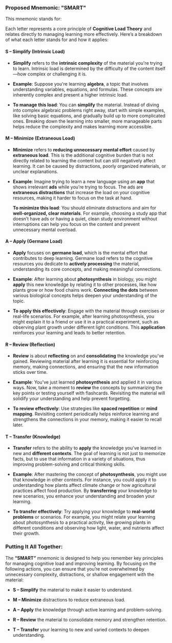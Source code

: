 ### **Proposed Mnemonic: "SMART"**

This mnemonic stands for:

Each letter represents a core principle of **Cognitive Load Theory** and relates directly to managing learning more effectively. Here’s a breakdown of what each letter stands for and how it applies:

#### **S – Simplify (Intrinsic Load)**

- **Simplify** refers to the **intrinsic complexity** of the material you're trying to learn. Intrinsic load is determined by the difficulty of the content itself—how complex or challenging it is.
    
- **Example**: Suppose you're learning **algebra**, a topic that involves understanding variables, equations, and formulas. These concepts are inherently complex and present a higher intrinsic load.
    
- **To manage this load**: You can **simplify** the material. Instead of diving into complex algebraic problems right away, start with simple examples, like solving basic equations, and gradually build up to more complicated ones. Breaking down the learning into smaller, more manageable parts helps reduce the complexity and makes learning more accessible.

#### **M – Minimize (Extraneous Load)**

- **Minimize** refers to **reducing unnecessary mental effort** caused by **extraneous load**. This is the additional cognitive burden that is not directly related to learning the content but can still negatively affect learning. It can be caused by distractions, poorly organized materials, or unclear explanations.
    
- **Example**: Imagine trying to learn a new language using an **app** that shows irrelevant **ads** while you’re trying to focus. The ads are **extraneous distractions** that increase the load on your cognitive resources, making it harder to focus on the task at hand.
    
    **To minimize this load**: You should eliminate distractions and aim for **well-organized, clear materials**. For example, choosing a study app that doesn’t have ads or having a quiet, clean study environment without interruptions can help you focus on the content and prevent unnecessary mental overload.
#### **A – Apply (Germane Load)**

- **Apply** focuses on **germane load**, which is the mental effort that contributes to deep learning. Germane load refers to the cognitive resources you dedicate to **actively processing** the material, understanding its core concepts, and making meaningful connections.
    
- **Example**: After learning about **photosynthesis** in biology, you might **apply** this new knowledge by relating it to other processes, like how plants grow or how food chains work. **Connecting the dots** between various biological concepts helps deepen your understanding of the topic.
    
- **To apply this effectively**: Engage with the material through exercises or real-life scenarios. For example, after learning photosynthesis, you might explain it to a friend or use it in a practical experiment, such as observing plant growth under different light conditions. This **application** reinforces your learning and leads to better retention.

#### **R – Review (Reflection)**

- **Review** is about **reflecting** on and **consolidating** the knowledge you've gained. Reviewing material after learning it is essential for reinforcing memory, making connections, and ensuring that the new information sticks over time.
    
- **Example**: You’ve just learned **photosynthesis** and applied it in various ways. Now, take a moment to **review** the concepts by summarizing the key points or testing yourself with flashcards. Revisiting the material will solidify your understanding and help prevent forgetting.
    
- **To review effectively**: Use strategies like **spaced repetition** or **mind mapping**. Revisiting content periodically helps reinforce learning and strengthens the connections in your memory, making it easier to recall later.

#### **T – Transfer (Knowledge)**

- **Transfer** refers to the ability to **apply** the knowledge you've learned in new and **different contexts**. The goal of learning is not just to memorize facts, but to use that information in a variety of situations, thus improving problem-solving and critical thinking skills.
    
- **Example**: After mastering the concept of **photosynthesis**, you might use that knowledge in other contexts. For instance, you could apply it to understanding how plants affect climate change or how agricultural practices affect food production. By **transferring** your knowledge to new scenarios, you enhance your understanding and broaden your learning.
    
- **To transfer effectively**: Try applying your knowledge to **real-world problems** or scenarios. For example, you might relate your learning about photosynthesis to a practical activity, like growing plants in different conditions and observing how light, water, and nutrients affect their growth.

### **Putting It All Together:**

The **“SMART”** mnemonic is designed to help you remember key principles for managing cognitive load and improving learning. By focusing on the following actions, you can ensure that you’re not overwhelmed by unnecessary complexity, distractions, or shallow engagement with the material:

- **S – Simplify** the material to make it easier to understand.
    
- **M – Minimize** distractions to reduce extraneous load.
    
- **A – Apply** the knowledge through active learning and problem-solving.
    
- **R – Review** the material to consolidate memory and strengthen retention.
    
- **T – Transfer** your learning to new and varied contexts to deepen understanding.